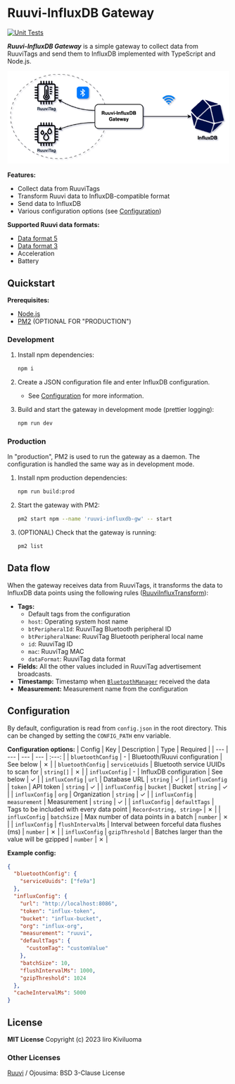 # Ruuvi-InfluxDB Gateway

[![Unit Tests](https://github.com/iiroki/ruuvi-influxdb-gw/actions/workflows/unit-tests.yml/badge.svg?branch=main)](https://github.com/iiroki/ruuvi-influxdb-gw/actions/workflows/unit-tests.yml)

**_Ruuvi-InfluxDB Gateway_** is a simple gateway to collect data from RuuviTags and send them to InfluxDB implemented with TypeScript and Node.js.

![](./docs/ruuvi-influxdb-gw.drawio.png)

**Features:**
- Collect data from RuuviTags
- Transform Ruuvi data to InfluxDB-compatible format
- Send data to InfluxDB
- Various configuration options (see [Configuration](#configuration))

**Supported Ruuvi data formats:**
- [Data format 5](https://docs.ruuvi.com/communication/bluetooth-advertisements/data-format-5-rawv2)
- [Data format 3](https://docs.ruuvi.com/communication/bluetooth-advertisements/data-format-3-rawv1)
- Acceleration
- Battery

## Quickstart

**Prerequisites:**
- [Node.js](https://nodejs.org/en/)
- [PM2](https://pm2.keymetrics.io/) (OPTIONAL FOR "PRODUCTION")

### Development

1. Install npm dependencies:
    ```bash
    npm i
    ```

2. Create a JSON configuration file and enter InfluxDB configuration.
    - See [Configuration](#configuration) for more information.

3. Build and start the gateway in development mode (prettier logging):
    ```bash
    npm run dev
    ```

### Production

In "production", PM2 is used to run the gateway as a daemon.
The configuration is handled the same way as in development mode.

1. Install npm production dependencies:
    ```bash
    npm run build:prod
    ```

2. Start the gateway with PM2:
    ```bash
    pm2 start npm --name 'ruuvi-influxdb-gw' -- start
    ```

3. (OPTIONAL) Check that the gateway is running:
    ```bash
    pm2 list
    ```

## Data flow

When the gateway receives data from RuuviTags, it transforms the data to InfluxDB data points using the following rules ([RuuviInfluxTransform](./src//stream.ts)):
- **Tags:**
    - Default tags from the configuration
    - `host`: Operating system host name
    - `btPeripheralId`: RuuviTag Bluetooth peripheral ID
    - `btPeripheralName`: RuuviTag Bluetooth peripheral local name
    - `id`: RuuviTag ID
    - `mac`: RuuviTag MAC
    - `dataFormat`: RuuviTag data format
- **Fields:** All the other values included in RuuviTag advertisement broadcasts.
- **Timestamp:** Timestamp when [`BluetoothManager`](./src/bluetooth.ts) received the data
- **Measurement:** Measurement name from the configuration

## Configuration

By default, configuration is read from `config.json` in the root directory.
This can be changed by setting the `CONFIG_PATH` env variable.

**Configuration options:**
| Config | Key | Description | Type | Required |
| --- | --- | --- | --- | :---: |
| `bluetoothConfig` | - | Bluetooth/Ruuvi configuration | See below | &cross; |
| `bluetoothConfig` | `serviceUuids` | Bluetooth service UUIDs to scan for | `string[]` | &cross; |
| `influxConfig` | - | InfluxDB configuration | See below | &check; |
| `influxConfig` | `url` | Database URL | `string` | &check; |
| `influxConfig` | `token` | API token | `string` | &check; |
| `influxConfig` | `bucket` | Bucket | `string` | &check; |
| `influxConfig` | `org` | Organization | `string` | &check; |
| `influxConfig` | `measurement` | Measurement  | `string` | &check; |
| `influxConfig` | `defaultTags` | Tags to be included with every data point  | `Record<string, string>` | &cross; |
| `influxConfig` | `batchSize` | Max number of data points in a batch | `number` | &cross; |
| `influxConfig` | `flushIntervalMs` | Interval between forceful data flushes (ms) | `number` | &cross; |
| `influxConfig` | `gzipThreshold` | Batches larger than the value will be gzipped | `number` | &cross; |

**Example config:**

```json
{
  "bluetoothConfig": {
    "serviceUuids": ["fe9a"]
  },
  "influxConfig": {
    "url": "http://localhost:8086",
    "token": "influx-token",
    "bucket": "influx-bucket",
    "org": "influx-org",
    "measurement": "ruuvi",
    "defaultTags": {
      "customTag": "customValue"
    },
    "batchSize": 10,
    "flushIntervalMs": 1000,
    "gzipThreshold": 1024
  },
  "cacheIntervalMs": 5000
}
```

## License

**MIT License** Copyright (c) 2023 Iiro Kiviluoma

### Other Licenses

[Ruuvi](https://ruuvi.com/) / Ojousima: BSD 3-Clause License
